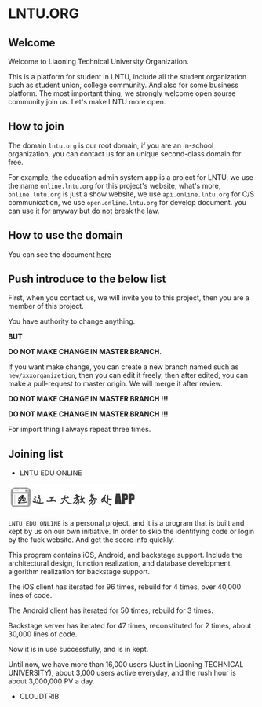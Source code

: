 # LNTU.ORG

## Welcome

Welcome to Liaoning Technical University Organization.

This is a platform for student in LNTU, include all the student organization such as student union, college community. And also for some business platform. The most important thing, we strongly welcome open sourse community join us. Let's make LNTU more open.

## How to join

The domain `lntu.org` is our root domain, if you are an in-school organization, you can contact us for an unique second-class domain for free.

For example, the education admin system app is a project for LNTU, we use the name `online.lntu.org` for this project's website, what's more, `online.lntu.org` is just a show website, we use `api.online.lntu.org` for C/S communication, we use `open.online.lntu.org` for develop document. you can use it for anyway but do not break the law.

## How to use the domain

You can see the document [here](wiki/DomainDNS.md)

## Push introduce to the below list

First, when you contact us, we will invite you to this project, then you are a member of this project.

You have authority to change anything.

**BUT**

**DO  NOT MAKE CHANGE IN MASTER BRANCH**.

If you want make change, you can create a new branch named such as `new/xxxorganizetion`, then you can edit it freely, then after edited, you can make a pull-request to master origin. We will merge it after review.

**DO  NOT MAKE CHANGE IN MASTER BRANCH !!!**

**DO  NOT MAKE CHANGE IN MASTER BRANCH !!!**

For import thing I always repeat three times.

## Joining list

* LNTU EDU ONLINE

![](images/logo.png)

`LNTU EDU ONLINE` is a personal project, and it is a program that is built and kept by us on our own initiative. In order to skip the identifying code or login by the fuck website. And get the score info quickly.

This program contains iOS, Android, and backstage support. Include the architectural design, function realization, and database development, algorithm realization for backstage support.

The iOS client has iterated for 96 times, rebuild for 4 times, over 40,000 lines of code. 

The Android client has iterated for 50 times, rebuild for 3 times.

Backstage server has iterated for 47 times, reconstituted for 2 times, about 30,000 lines of code.

Now it is in use successfully, and is in kept.

Until now, we have more than 16,000 users (Just in Liaoning TECHNICAL UNIVERSITY), about 3,000 users active everyday, and the rush hour is about 3,000,000 PV a day.

* CLOUDTRIB